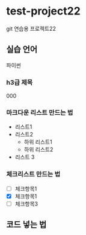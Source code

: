 # test-project22
git 연습용 프로젝트22


## 실습 언어
파이썬


### h3급 제목
000


### 마크다운 리스트 만드는 법
- 리스트1
- 리스트2
  - 하위 리스트1
  - 하위 리스트2
- 리스트 3

### 체크리스트 만드는 법
- [ ] 체크항목1
- [x] 체크항목1
- [ ] 체크항목3

## 코드 넣는 법
